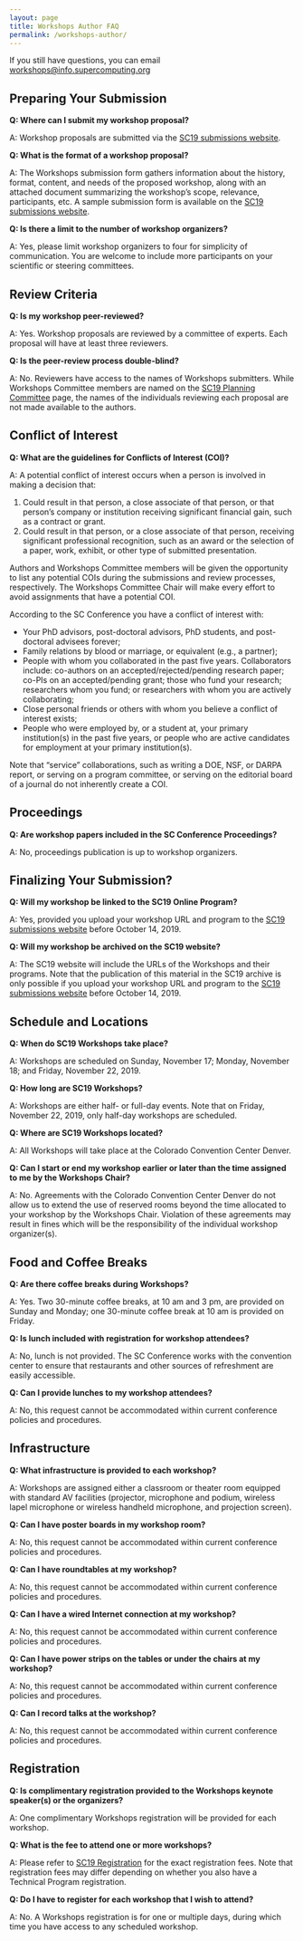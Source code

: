 ```yaml
---
layout: page
title: Workshops Author FAQ
permalink: /workshops-author/
---
```


If you still have questions, you can email workshops@info.supercomputing.org

Preparing Your Submission
----------------

**Q: Where can I submit my workshop proposal?**

A: Workshop proposals are submitted via the [SC19 submissions website](https://submissions.supercomputing.org/).

**Q: What is the format of a workshop proposal?**

A: The Workshops submission form gathers information about the history, format, content, and needs of the proposed workshop, along with an attached document summarizing the workshop’s scope, relevance, participants, etc. A sample submission form is available on the [SC19 submissions website](https://submissions.supercomputing.org/).

**Q: Is there a limit to the number of workshop organizers?**

A: Yes, please limit workshop organizers to four for simplicity of communication. You are welcome to include more participants on your scientific or steering committees.

Review Criteria
----------------

**Q: Is my workshop peer-reviewed?**

A: Yes. Workshop proposals are reviewed by a committee of experts. Each proposal will have at least three reviewers.

**Q: Is the peer-review process double-blind?**

A: No. Reviewers have access to the names of Workshops submitters. While Workshops Committee members are named on the [SC19 Planning Committee](https://sc19.supercomputing.org/planning-committee/) page, the names of the individuals reviewing each proposal are not made available to the authors.

Conflict of Interest
----------------

**Q: What are the guidelines for Conflicts of Interest (COI)?**

A: A potential conflict of interest occurs when a person is involved in making a decision that:

1. Could result in that person, a close associate of that person, or that person’s company or institution receiving significant financial gain, such as a contract or grant.
2. Could result in that person, or a close associate of that person, receiving significant professional recognition, such as an award or the selection of a paper, work, exhibit, or other type of submitted presentation.

Authors and Workshops Committee members will be given the opportunity to list any potential COIs during the submissions and review processes, respectively. The Workshops Committee Chair will make every effort to avoid assignments that have a potential COI.

According to the SC Conference you have a conflict of interest with:

* Your PhD advisors, post-doctoral advisors, PhD students, and post-doctoral advisees forever;
* Family relations by blood or marriage, or equivalent (e.g., a partner);
* People with whom you collaborated in the past five years. Collaborators include: co-authors on an accepted/rejected/pending research paper; co-PIs on an accepted/pending grant; those who fund your research; researchers whom you fund; or researchers with whom you are actively collaborating;
* Close personal friends or others with whom you believe a conflict of interest exists;
* People who were employed by, or a student at, your primary institution(s) in the past five years, or people who are active candidates for employment at your primary institution(s).

Note that “service” collaborations, such as writing a DOE, NSF, or DARPA report, or serving on a program committee, or serving on the editorial board of a journal do not inherently create a COI.

Proceedings
----------------

**Q: Are workshop papers included in the SC Conference Proceedings?**

A: No, proceedings publication is up to workshop organizers.

Finalizing Your Submission?
----------------

**Q: Will my workshop be linked to the SC19 Online Program?**

A: Yes, provided you upload your workshop URL and program to the [SC19 submissions website](https://submissions.supercomputing.org/) before October 14, 2019.

**Q: Will my workshop be archived on the SC19 website?**

A: The SC19 website will include the URLs of the Workshops and their programs. Note that the publication of this material in the SC19 archive is only possible if you upload your workshop URL and program to the [SC19 submissions website](https://submissions.supercomputing.org/) before October 14, 2019.

Schedule and Locations
----------------

**Q: When do SC19 Workshops take place?**

A: Workshops are scheduled on Sunday, November 17; Monday, November 18; and Friday, November 22, 2019.

**Q: How long are SC19 Workshops?**

A: Workshops are either half- or full-day events. Note that on Friday, November 22, 2019, only half-day workshops are scheduled.

**Q: Where are SC19 Workshops located?**

A: All Workshops will take place at the Colorado Convention Center Denver.

**Q: Can I start or end my workshop earlier or later than the time assigned to me by the Workshops Chair?**

A: No. Agreements with the Colorado Convention Center Denver do not allow us to extend the use of reserved rooms beyond the time allocated to your workshop by the Workshops Chair. Violation of these agreements may result in fines which will be the responsibility of the individual workshop organizer(s).

Food and Coffee Breaks
----------------

**Q: Are there coffee breaks during Workshops?**

A: Yes. Two 30-minute coffee breaks, at 10 am and 3 pm, are provided on Sunday and Monday; one 30-minute coffee break at 10 am is provided on Friday.

**Q: Is lunch included with registration for workshop attendees?**

A: No, lunch is not provided. The SC Conference works with the convention center to ensure that restaurants and other sources of refreshment are easily accessible.

**Q: Can I provide lunches to my workshop attendees?**

A: No, this request cannot be accommodated within current conference policies and procedures.

Infrastructure
----------------

**Q: What infrastructure is provided to each workshop?**

A: Workshops are assigned either a classroom or theater room equipped with standard AV facilities (projector, microphone and podium, wireless lapel microphone or wireless handheld microphone, and projection screen).

**Q: Can I have poster boards in my workshop room?**

A: No, this request cannot be accommodated within current conference policies and procedures.

**Q: Can I have roundtables at my workshop?**

A: No, this request cannot be accommodated within current conference policies and procedures.

**Q: Can I have a wired Internet connection at my workshop?**

A: No, this request cannot be accommodated within current conference policies and procedures.

**Q: Can I have power strips on the tables or under the chairs at my workshop?**

A: No, this request cannot be accommodated within current conference policies and procedures.

**Q: Can I record talks at the workshop?**

A: No, this request cannot be accommodated within current conference policies and procedures.

Registration
----------------

**Q: Is complimentary registration provided to the Workshops keynote speaker(s) or the organizers?**

A: One complimentary Workshops registration will be provided for each workshop.

**Q: What is the fee to attend one or more workshops?**

A: Please refer to [SC19 Registration](https://sc19.supercomputing.org/attend/register/) for the exact registration fees. Note that registration fees may differ depending on whether you also have a Technical Program registration.

**Q: Do I have to register for each workshop that I wish to attend?**

A: No. A Workshops registration is for one or multiple days, during which time you have access to any scheduled workshop.
